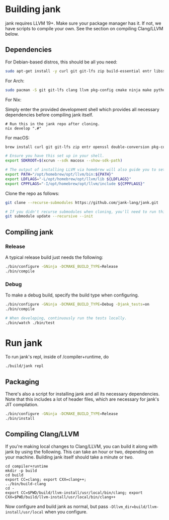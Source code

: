 # Building jank
jank requires LLVM 19+. Make sure your package manager has it. If not, we have
scripts to compile your own. See the section on compiling Clang/LLVM below.

## Dependencies
For Debian-based distros, this should be all you need:

```bash
sudo apt-get install -y curl git git-lfs zip build-essential entr libssl-dev libdouble-conversion-dev pkg-config ninja-build cmake zlib1g-dev libffi-dev clang libclang-dev llvm llvm-dev libzip-dev libbz2-dev doctest-dev libboost-all-dev gcc g++
```

For Arch:

```bash
sudo pacman -S git git-lfs clang llvm pkg-config cmake ninja make python3 libffi entr doctest boost libzip lbzip2
```

For Nix:

Simply enter the provided development shell which provides all necessary dependencies before compiling jank itself.

```
# Run this in the jank repo after cloning.
nix develop ".#"
```

For macOS:

```bash
brew install curl git git-lfs zip entr openssl double-conversion pkg-config ninja python cmake gnupg zlib doctest boost libzip lbzip2 llvm@19

# Ensure you have this set up in your shell.
export SDKROOT=$(xcrun --sdk macosx --show-sdk-path)

# The output of installing LLVM via homebrew will also guide you to set this up:
export PATH="/opt/homebrew/opt/llvm/bin:${PATH}"
export LDFLAGS="-L/opt/homebrew/opt/llvm/lib ${LDFLAGS}"
export CPPFLAGS="-I/opt/homebrew/opt/llvm/include ${CPPFLAGS}"
```

Clone the repo as follows:

```bash
git clone --recurse-submodules https://github.com/jank-lang/jank.git

# If you didn't recurse submodules when cloning, you'll need to run this.
git submodule update --recursive --init
```

## Compiling jank
### Release
A typical release build just needs the following:

```bash
./bin/configure -GNinja -DCMAKE_BUILD_TYPE=Release
./bin/compile
```

### Debug
To make a debug build, specify the build type when configuring.

```bash
./bin/configure -GNinja -DCMAKE_BUILD_TYPE=Debug -Djank_tests=on
./bin/compile

# When developing, continuously run the tests locally.
./bin/watch ./bin/test
```

# Run jank
To run jank's repl, inside of /compiler+runtime, do
```bash
./build/jank repl
```

## Packaging
There's also a script for installing jank and all its necessary dependencies.
Note that this includes a lot of header files, which are necessary for jank's
JIT compilation.

```bash
./bin/configure -GNinja -DCMAKE_BUILD_TYPE=Release
./bin/install
```

## Compiling Clang/LLVM
If you're making local changes to Clang/LLVM, you can build it along with jank
by using the following. This can take an hour or two,
depending on your machine. Building jank itself should take a minute or two.

```
cd compiler+runtime
mkdir -p build
cd build
export CC=clang; export CXX=clang++;
../bin/build-clang
cd -
export CC=$PWD/build/llvm-install/usr/local/bin/clang; export CXX=$PWD/build/llvm-install/usr/local/bin/clang++
```

Now configure and build jank as normal, but pass
`-Dllvm_dir=build/llvm-install/usr/local` when you configure.
